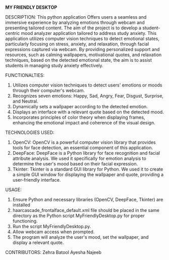 **MY FRIENDLY DESKTOP**

DESCRIPTION:
This python application Offers users a seamless and immersive experience by analyzing emotions through webcam and presenting tailored content. The aim of the project is to
develop a student-centric mood analyzer application tailored to address study anxiety. This application utilizes computer vision techniques to detect emotional states,
particularly focusing on stress, anxiety, and relaxation, through facial expressions captured via webcam. By providing personalized support and resources, such as calming
wallpapers, motivational quotes, and relaxation techniques, based on the detected emotional state, the aim is to assist students in managing study anxiety effectively. 

FUNCTIONALTIES:
1. Utilizes computer vision techniques to detect users' emotions or moods through their computer's webcam.
2. Recognizes seven emotions: Happy, Sad, Angry, Fear, Disgust, Surprise, and Neutral.
3. Dynamically sets a wallpaper according to the detected emotion.
4. Displays an interface with a relevant quote based on the detected mood.
5. Incorporates principles of color theory when displaying frames, enhancing the emotional impact and coherence of the visual design.

TECHNOLOGIES USED:
1. OpenCV: OpenCV is a powerful computer vision library that provides tools for face detection, an essential component of this application.
2. DeepFace: DeepFace is a Python library for face recognition and facial attribute analysis. We used it specifically for emotion analysis to determine the user's mood based
   on their facial expression.
4. Tkinter: Tkinter is a standard GUI library for Python. We used it to create a simple GUI window for displaying the wallpaper and quote, providing a user-friendly interface.

USAGE:
1. Ensure Python and necessary libraries (OpenCV, DeepFace, Tkinter) are installed
2. haarcascade_frontalface_default.xml file should be placed in the same directory as the Python script MyFriendlyDesktop.py for proper functioning.
3. Run the script MyFriendlyDesktop.py.
4. Allow webcam access when prompted.
5. The program will analyze the user's mood, set the wallpaper, and display a relevant quote.

CONTRIBUTORS:
Zehra Batool
Ayesha Najeeb
